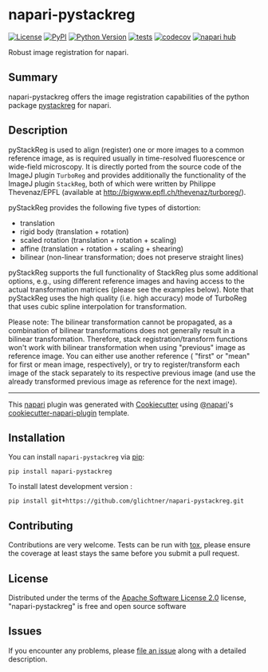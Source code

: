 # napari-pystackreg

[![License](https://img.shields.io/pypi/l/napari-pystackreg.svg?color=green)](https://github.com/glichtner/napari-pystackreg/raw/main/LICENSE)
[![PyPI](https://img.shields.io/pypi/v/napari-pystackreg.svg?color=green)](https://pypi.org/project/napari-pystackreg)
[![Python Version](https://img.shields.io/pypi/pyversions/napari-pystackreg.svg?color=green)](https://python.org)
[![tests](https://github.com/glichtner/napari-pystackreg/workflows/tests/badge.svg)](https://github.com/glichtner/napari-pystackreg/actions)
[![codecov](https://codecov.io/gh/glichtner/napari-pystackreg/branch/main/graph/badge.svg)](https://codecov.io/gh/glichtner/napari-pystackreg)
[![napari hub](https://img.shields.io/endpoint?url=https://api.napari-hub.org/shields/napari-pystackreg)](https://napari-hub.org/plugins/napari-pystackreg)

Robust image registration for napari.

Summary
-------
napari-pystackreg offers the image registration capabilities of the python package
[pystackreg](https://github.com/glichtner/pystackreg) for napari.

Description
-----------
pyStackReg is used to align (register) one or more images to a common reference image, as is required usually in
time-resolved fluorescence or wide-field microscopy.
It is directly ported from the source code of the ImageJ plugin ``TurboReg`` and provides additionally the
functionality of the ImageJ plugin ``StackReg``, both of which were written by Philippe Thevenaz/EPFL
(available at http://bigwww.epfl.ch/thevenaz/turboreg/).

pyStackReg provides the following five types of distortion:

- translation
- rigid body (translation + rotation)
- scaled rotation (translation + rotation + scaling)
- affine (translation + rotation + scaling + shearing)
- bilinear (non-linear transformation; does not preserve straight lines)

pyStackReg supports the full functionality of StackReg plus some additional options, e.g., using different reference
images and having access to the actual transformation matrices (please see the examples below). Note that pyStackReg
uses the high quality (i.e. high accuracy) mode of TurboReg that uses cubic spline interpolation for transformation.

Please note: The bilinear transformation cannot be propagated, as a combination of bilinear transformations does not
generally result in a bilinear transformation. Therefore, stack registration/transform functions won't work with
bilinear transformation when using "previous" image as reference image. You can either use another reference (
"first" or "mean" for first or mean image, respectively), or try to register/transform each image of the stack
separately to its respective previous image (and use the already transformed previous image as reference for the
next image).



----------------------------------

This [napari] plugin was generated with [Cookiecutter] using [@napari]'s [cookiecutter-napari-plugin] template.


## Installation

You can install `napari-pystackreg` via [pip]:

    pip install napari-pystackreg



To install latest development version :

    pip install git+https://github.com/glichtner/napari-pystackreg.git


## Contributing

Contributions are very welcome. Tests can be run with [tox], please ensure
the coverage at least stays the same before you submit a pull request.

## License

Distributed under the terms of the [Apache Software License 2.0] license,
"napari-pystackreg" is free and open source software

## Issues

If you encounter any problems, please [file an issue] along with a detailed description.

[napari]: https://github.com/napari/napari
[Cookiecutter]: https://github.com/audreyr/cookiecutter
[@napari]: https://github.com/napari
[MIT]: http://opensource.org/licenses/MIT
[BSD-3]: http://opensource.org/licenses/BSD-3-Clause
[GNU GPL v3.0]: http://www.gnu.org/licenses/gpl-3.0.txt
[GNU LGPL v3.0]: http://www.gnu.org/licenses/lgpl-3.0.txt
[Apache Software License 2.0]: http://www.apache.org/licenses/LICENSE-2.0
[Mozilla Public License 2.0]: https://www.mozilla.org/media/MPL/2.0/index.txt
[cookiecutter-napari-plugin]: https://github.com/napari/cookiecutter-napari-plugin

[file an issue]: https://github.com/glichtner/napari-pystackreg/issues

[napari]: https://github.com/napari/napari
[tox]: https://tox.readthedocs.io/en/latest/
[pip]: https://pypi.org/project/pip/
[PyPI]: https://pypi.org/
